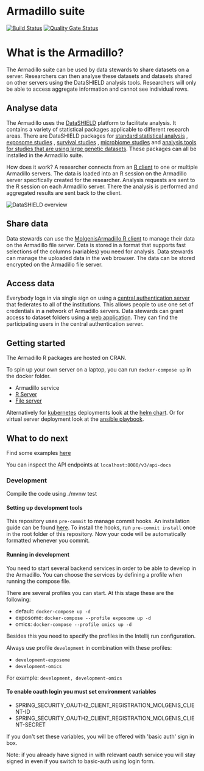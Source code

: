 # Armadillo suite

[![Build Status](https://jenkins.dev.molgenis.org/buildStatus/icon?job=molgenis%2Fmolgenis-service-armadillo%2Fmaster)](https://jenkins.dev.molgenis.org/job/molgenis/job/molgenis-service-armadillo/job/master/)
[![Quality Gate Status](https://sonarcloud.io/api/project_badges/measure?project=org.molgenis%3Aarmadillo-service&metric=alert_status)](https://sonarcloud.io/dashboard?id=org.molgenis%3Aarmadillo-service)

# What is the Armadillo?

The Armadillo suite can be used by data stewards to share datasets on a server. Researchers can then analyse these
datasets and datasets shared on other servers using the DataSHIELD analysis tools. Researchers will only be able to
access aggregate information and cannot see individual rows.

## Analyse data

The Armadillo uses the [DataSHIELD](https://datashield.org) platform to facilitate analysis. It contains a variety of
statistical packages applicable to different research areas. There are DataSHIELD packages
for [standard statistical analysis](https://github.com/datashield/dsBaseClient)
, [exposome studies](https://github.com/isglobal-brge/dsExposomeClient)
, [survival studies](https://github.com/neelsoumya/dsSurvivalClient)
, [microbiome studies](https://github.com/StuartWheater/dsMicrobiomeClient)
and [analysis tools for studies that are using large genetic datasets](https://github.com/isglobal-brge/dsomicsclient).
These packages can all be installed in the Armadillo suite.

How does it work? A researcher connects from an [R client](https://molgenis.github.io/molgenis-r-datashield) to one or
multiple Armadillo servers. The data is loaded into an R session on the Armadillo server specifically created for the
researcher. Analysis requests are sent to the R session on each Armadillo server. There the analysis is performed and
aggregated results are sent back to the client.

![DataSHIELD overview](https://raw.githubusercontent.com/molgenis/molgenis-service-armadillo/master/doc/img/overview-datashield.png)

## Share data

Data stewards can use the [MolgenisArmadillo R client](https://molgenis.github.io/molgenis-r-armadillo) to manage their
data on the Armadillo file server. Data is stored in a format that supports fast selections of the columns (variables)
you need for analysis. Data stewards can manage the uploaded data in the web browser. The data can be stored encrypted
on the Armadillo file server.

## Access data

Everybody logs in via single sign on using a [central authentication server](https://fusionauth.io) that federates to
all of the institutions. This allows people to use one set of credentials in a network of Armadillo servers. Data
stewards can grant access to dataset folders using a [web application](https://github.com/molgenis/molgenis-js-auth).
They can find the participating users in the central authentication server.

## Getting started

The Armadillo R packages are hosted on CRAN.

To spin up your own server on a laptop, you can run `docker-compose up` in the docker folder.

* Armadillo service
* [R Server](https://www.rforge.net/Rserve/)
* [File server](https://minio.io)

Alternatively for [kubernetes](https://k8s.io) deployments look at
the [helm chart](https://github.com/molgenis/molgenis-ops-helm/tree/master/charts/molgenis-armadillo). Or for virtual
server deployment look at the [ansible playbook](https://galaxy.ansible.com/molgenis/armadillo).

## What to do next

Find some examples [here](https://github.com/molgenis/molgenis-service-armadillo/tree/master/docker/test)

You can inspect the API endpoints at `localhost:8080/v3/api-docs`

### Development

Compile the code using ./mvnw test

#### Setting up development tools

This repository uses `pre-commit` to manage commit hooks. An installation guide can be found
[here](https://pre-commit.com/index.html#1-install-pre-commit). To install the hooks, run `pre-commit install` once in
the root folder of this repository. Now your code will be automatically formatted whenever you commit.

#### Running in development

You need to start several backend services in order to be able to develop in the Armadillo. You can choose the services
by defining a profile when running the compose file.

There are several profiles you can start. At this stage these are the following:

- default: `docker-compose up -d`
- exposome: `docker-compose --profile exposome up -d`
- omics: `docker-compose --profile omics up -d`

Besides this you need to specify the profiles in the Intellij run configuration.

Always use profile `development` in combination with these profiles:

- `development-exposome`
- `development-omics`

For example: `development, development-omics`

#### To enable oauth login you must set environment variables

- SPRING_SECURITY_OAUTH2_CLIENT_REGISTRATION_MOLGENIS_CLIENT-ID
- SPRING_SECURITY_OAUTH2_CLIENT_REGISTRATION_MOLGENIS_CLIENT-SECRET

If you don't set these variables, you will be offered with 'basic auth' sign in box.

Note: if you already have signed in with relevant oauth service you will stay signed in even if you switch to basic-auth
using login form.
